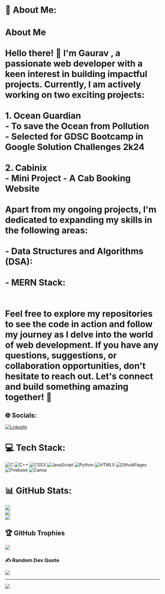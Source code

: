 # 💫 About Me:
# About Me<br><br>Hello there! 👋 I'm Gaurav , a passionate web developer with a keen interest in building impactful projects. Currently, I am actively working on two exciting projects:<br><br>1. **Ocean Guardian**<br>   - To save the  Ocean from Pollution <br>   - Selected for GDSC Bootcamp in Google Solution Challenges 2k24<br><br>2. **Cabinix**<br>   - Mini Project - A Cab Booking Website<br>  <br>Apart from my ongoing projects, I'm dedicated to expanding my skills in the following areas:<br><br>- **Data Structures and Algorithms (DSA):**<br>  <br>- **MERN Stack:**<br> <br><br>Feel free to explore my repositories to see the code in action and follow my journey as I delve into the world of web  development. If you have any questions, suggestions, or collaboration opportunities, don't hesitate to reach out. Let's connect and build something amazing together! 🚀<br>


## 🌐 Socials:
[![LinkedIn](https://img.shields.io/badge/LinkedIn-%230077B5.svg?logo=linkedin&logoColor=white)](https://linkedin.com/in/gauravsingh096) 

# 💻 Tech Stack:
![C](https://img.shields.io/badge/c-%2300599C.svg?style=for-the-badge&logo=c&logoColor=white) ![C++](https://img.shields.io/badge/c++-%2300599C.svg?style=for-the-badge&logo=c%2B%2B&logoColor=white) ![CSS3](https://img.shields.io/badge/css3-%231572B6.svg?style=for-the-badge&logo=css3&logoColor=white) ![JavaScript](https://img.shields.io/badge/javascript-%23323330.svg?style=for-the-badge&logo=javascript&logoColor=%23F7DF1E) ![Python](https://img.shields.io/badge/python-3670A0?style=for-the-badge&logo=python&logoColor=ffdd54) ![HTML5](https://img.shields.io/badge/html5-%23E34F26.svg?style=for-the-badge&logo=html5&logoColor=white) ![GithubPages](https://img.shields.io/badge/github%20pages-121013?style=for-the-badge&logo=github&logoColor=white) ![Firebase](https://img.shields.io/badge/Firebase-039BE5?style=for-the-badge&logo=Firebase&logoColor=white) ![Canva](https://img.shields.io/badge/Canva-%2300C4CC.svg?style=for-the-badge&logo=Canva&logoColor=white)
# 📊 GitHub Stats:
![](https://github-readme-stats.vercel.app/api?username=gauravsingh096&theme=radical&hide_border=false&include_all_commits=false&count_private=false)<br/>
![](https://github-readme-streak-stats.herokuapp.com/?user=gauravsingh096&theme=radical&hide_border=false)<br/>
![](https://github-readme-stats.vercel.app/api/top-langs/?username=gauravsingh096&theme=radical&hide_border=false&include_all_commits=false&count_private=false&layout=compact)

## 🏆 GitHub Trophies
![](https://github-profile-trophy.vercel.app/?username=gauravsingh096&theme=radical&no-frame=false&no-bg=false&margin-w=4)

### ✍️ Random Dev Quote
![](https://quotes-github-readme.vercel.app/api?type=horizontal&theme=radical)

---
[![](https://visitcount.itsvg.in/api?id=gauravsingh096&icon=5&color=4)](https://visitcount.itsvg.in)

<!-- Proudly created with GPRM ( https://gprm.itsvg.in ) -->
